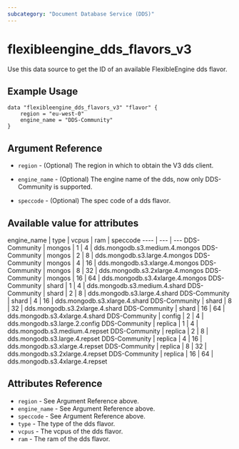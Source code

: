 ```yaml
---
subcategory: "Document Database Service (DDS)"
---
```


# flexibleengine\_dds\_flavors\_v3

Use this data source to get the ID of an available FlexibleEngine dds flavor.

## Example Usage

```hcl
data "flexibleengine_dds_flavors_v3" "flavor" {
    region = "eu-west-0"
    engine_name = "DDS-Community"
}
```

## Argument Reference

* `region` - (Optional) The region in which to obtain the V3 dds client.

* `engine_name` - (Optional) The engine name of the dds, now only DDS-Community is supported.

* `speccode` - (Optional) The spec code of a dds flavor.

## Available value for attributes

engine_name | type | vcpus | ram | speccode
---- | --- | ---
DDS-Community | mongos | 1 | 4 | dds.mongodb.s3.medium.4.mongos
DDS-Community | mongos | 2 | 8 | dds.mongodb.s3.large.4.mongos
DDS-Community | mongos | 4 | 16 | dds.mongodb.s3.xlarge.4.mongos
DDS-Community | mongos | 8 | 32 | dds.mongodb.s3.2xlarge.4.mongos
DDS-Community | mongos | 16 | 64 | dds.mongodb.s3.4xlarge.4.mongos
DDS-Community | shard | 1 | 4 | dds.mongodb.s3.medium.4.shard
DDS-Community | shard | 2 | 8 | dds.mongodb.s3.large.4.shard
DDS-Community | shard | 4 | 16 | dds.mongodb.s3.xlarge.4.shard
DDS-Community | shard | 8 | 32 | dds.mongodb.s3.2xlarge.4.shard
DDS-Community | shard | 16 | 64 | dds.mongodb.s3.4xlarge.4.shard
DDS-Community | config | 2 | 4 | dds.mongodb.s3.large.2.config
DDS-Community | replica | 1 | 4 | dds.mongodb.s3.medium.4.repset
DDS-Community | replica | 2 | 8 | dds.mongodb.s3.large.4.repset
DDS-Community | replica | 4 | 16 | dds.mongodb.s3.xlarge.4.repset
DDS-Community | replica | 8 | 32 | dds.mongodb.s3.2xlarge.4.repset
DDS-Community | replica | 16 | 64 | dds.mongodb.s3.4xlarge.4.repset


## Attributes Reference

* `region` - See Argument Reference above.
* `engine_name` - See Argument Reference above.
* `speccode` - See Argument Reference above.
* `type` - The type of the dds flavor.
* `vcpus` - The vcpus of the dds flavor.
* `ram` - The ram of the dds flavor.
